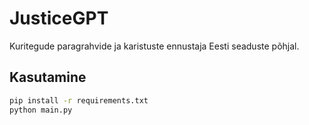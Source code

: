 # JusticeGPT

Kuritegude paragrahvide ja karistuste ennustaja Eesti seaduste põhjal.

## Kasutamine
```bash
pip install -r requirements.txt
python main.py
```
